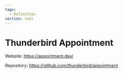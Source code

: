 ```yaml
---
tags:
  - Definition
section: tool
---
```

# Thunderbird Appointment

Website: <https://appointment.day/>

Repository: <https://github.com/thunderbird/appointment>